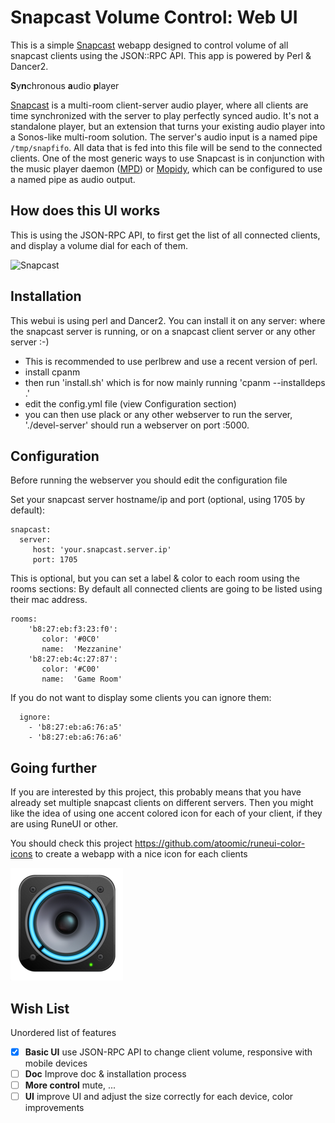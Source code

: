 Snapcast Volume Control: Web UI
===============================

This is a simple [Snapcast](https://github.com/badaix/snapcast) webapp designed to control volume of all snapcast clients using the JSON::RPC API.
This app is powered by Perl & Dancer2.

**S**y**n**chronous **a**udio **p**layer

[Snapcast](https://github.com/badaix/snapcast)  is a multi-room client-server audio player, where all clients are time synchronized with the server to play perfectly synced audio. It's not a standalone player, but an extension that turns your existing audio player into a Sonos-like multi-room solution.
The server's audio input is a named pipe `/tmp/snapfifo`. All data that is fed into this file will be send to the connected clients. One of the most generic ways to use Snapcast is in conjunction with the music player daemon ([MPD](http://www.musicpd.org/)) or [Mopidy](https://www.mopidy.com/), which can be configured to use a named pipe as audio output.

How does this UI works
----------------------

This is using the JSON-RPC API, to first get the list of all connected clients,
and display a volume dial for each of them.


![Snapcast](https://raw.githubusercontent.com/atoomic/snapcast-volume-ui/master/doc/screenshot.png)

Installation
------------

This webui is using perl and Dancer2. 
You can install it on any server: where the snapcast server is running, or on a snapcast client server or any other server :-)

* This is recommended to use perlbrew and use a recent version of perl.
* install cpanm
* then run 'install.sh' which is for now mainly running 'cpanm --installdeps .'
* edit the config.yml file (view Configuration section)
* you can then use plack or any other webserver to run the server, './devel-server' should run a webserver on port :5000.

Configuration
-------------
Before running the webserver you should edit the configuration file

Set your snapcast server hostname/ip and port (optional, using 1705 by default):

	snapcast:
	  server:
	     host: 'your.snapcast.server.ip'
	     port: 1705

This is optional, but you can set a label & color to each room using the rooms sections:
By default all connected clients are going to be listed using their mac address.

    rooms:
	    'b8:27:eb:f3:23:f0':
	       color: '#0C0'
	       name:  'Mezzanine'
	    'b8:27:eb:4c:27:87':
	       color: '#C00'
	       name:  'Game Room'

If you do not want to display some clients you can ignore them:

	  ignore:
	    - 'b8:27:eb:a6:76:a5'
	    - 'b8:27:eb:a6:76:a6'    

Going further
-------------

If you are interested by this project, this probably means that you have already set multiple snapcast clients on different servers. Then you might like the idea of using one accent colored icon for each of your client, if they are using RuneUI or other. 

You should check this project https://github.com/atoomic/runeui-color-icons to create a webapp with a nice icon for each clients

![Blue](https://raw.githubusercontent.com/atoomic/runeui-color-icons/master/blue/apple-touch-icon.png)

Wish List
-------
Unordered list of features
- [X] **Basic UI** use JSON-RPC API to change client volume, responsive with mobile devices
- [ ] **Doc** Improve doc & installation process
- [ ] **More control** mute, ...
- [ ] **UI** improve UI and adjust the size correctly for each device, color improvements

